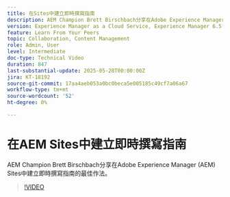 ```yaml
---
title: 在Sites中建立即時撰寫指南
description: AEM Champion Brett Birschbach分享在Adobe Experience Manager Sites中建立即時撰寫指南的最佳作法
version: Experience Manager as a Cloud Service, Experience Manager 6.5
feature: Learn From Your Peers
topic: Collaboration, Content Management
role: Admin, User
level: Intermediate
doc-type: Technical Video
duration: 847
last-substantial-update: 2025-05-28T00:00:00Z
jira: KT-18192
source-git-commit: 17aa4aeb053a0bc0beca5e005185c49cf7a06a67
workflow-type: tm+mt
source-wordcount: '52'
ht-degree: 0%

---
```



# 在AEM Sites中建立即時撰寫指南

AEM Champion Brett Birschbach分享在Adobe Experience Manager (AEM) Sites中建立即時撰寫指南的最佳作法。

>[!VIDEO](https://video.tv.adobe.com/v/3459572/?learn=on&enablevpops)
